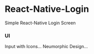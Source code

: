 # React-Native-Login
Simple React-Native Login Screen

<h3>UI</h3>
  Input with Icons...
  Neumorphic Design...
  
  
